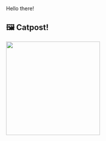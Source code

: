 Hello there!



## 🖼️ Catpost!

<sub>
    <img src="https://cdn2.thecatapi.com/images/RcOI6vo-g.png" height="256">
</sub>

